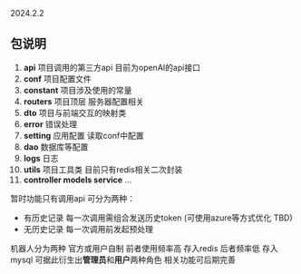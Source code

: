 2024.2.2
## 包说明
1. **api**  项目调用的第三方api 目前为openAI的api接口
2. **conf**  项目配置文件
3. **constant**  项目涉及使用的常量
4. **routers**  项目顶层 服务器配置相关
5. **dto**  项目与前端交互的映射类
6. **error**  错误处理
7. **setting**  应用配置 读取conf中配置
8. **dao** 数据库等配置
9. **logs** 日志
10. **utils** 项目工具类 目前只有redis相关二次封装
11. **controller models service** ... 

暂时功能只有调用api 可分为两种：
- 有历史记录  每一次调用需组合发送历史token (可使用azure等方式优化 TBD)
- 无历史记录  每一次调用前发起预处理

机器人分为两种 官方或用户自制 前者使用频率高 存入redis 后者频率低 存入mysql
可据此衍生出**管理员**和**用户**两种角色 相关功能可后期完善
